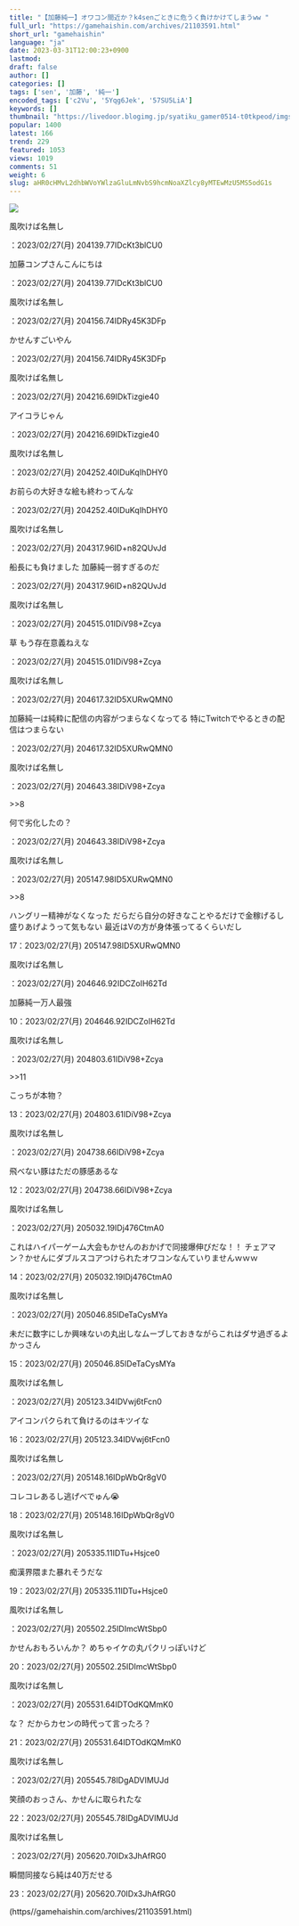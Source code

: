 ```yaml
---
title: "【加藤純一】オワコン間近か？k4senごときに危うく負けかけてしまうww "
full_url: "https://gamehaishin.com/archives/21103591.html"
short_url: "gamehaishin"
language: "ja"
date: 2023-03-31T12:00:23+0900
lastmod: 
draft: false
author: []
categories: []
tags: ['sen', '加藤', '純一']
encoded_tags: ['c2Vu', '5Yqg6Jek', '57SU5LiA']
keywords: []
thumbnail: "https://livedoor.blogimg.jp/syatiku_gamer0514-t0tkpeod/imgs/e/b/eb15dee6.png"
popular: 1400
latest: 166
trend: 229
featured: 1053
views: 1019
comments: 51
weight: 6
slug: aHR0cHMvL2dhbWVoYWlzaGluLmNvbS9hcmNoaXZlcy8yMTEwMzU5MS5odG1s
---
```


![](https://livedoor.blogimg.jp/syatiku_gamer0514-t0tkpeod/imgs/e/b/eb15dee6.png)

<div><p id='resuname2'>風吹けば名無し </p>：2023/02/27(月) 204139.77IDcKt3blCU0<p id='surebody2' class='surebody_cKt3blCU0' name='surebodymain'> 加藤コンプさんこんにちは </p><p>：2023/02/27(月) 204139.77IDcKt3blCU0</p><p id='resuname3'>風吹けば名無し </p>：2023/02/27(月) 204156.74IDRy45K3DFp<p id='surebody3' class='surebody_Ry45K3DFp' name='surebodymain'> かせんすごいやん </p><p>：2023/02/27(月) 204156.74IDRy45K3DFp</p><p id='resuname4'>風吹けば名無し </p>：2023/02/27(月) 204216.69IDkTizgie40<p id='surebody4' class='surebody_kTizgie40' name='surebodymain'> アイコラじゃん </p><p>：2023/02/27(月) 204216.69IDkTizgie40</p><p id='resuname5'>風吹けば名無し </p>：2023/02/27(月) 204252.40IDuKqIhDHY0<p id='surebody5' class='surebody_uKqIhDHY0' name='surebodymain'> お前らの大好きな絵も終わってんな </p><p>：2023/02/27(月) 204252.40IDuKqIhDHY0</p><p id='resuname6'>風吹けば名無し </p>：2023/02/27(月) 204317.96ID+n82QUvJd<p id='surebody6' class='surebody_n82QUvJd' name='surebodymain'> 船長にも負けました 加藤純一弱すぎるのだ </p><p>：2023/02/27(月) 204317.96ID+n82QUvJd</p><p id='resuname7'>風吹けば名無し </p>：2023/02/27(月) 204515.01IDiV98+Zcya<p id='surebody7' class='surebody_iV98Zcya' name='surebodymain'> 草 もう存在意義ねえな </p><p>：2023/02/27(月) 204515.01IDiV98+Zcya</p><p id='resuname8'>風吹けば名無し </p>：2023/02/27(月) 204617.32ID5XURwQMN0<p id='surebody8' class='surebody_5XURwQMN0' name='surebodymain'> 加藤純一は純粋に配信の内容がつまらなくなってる 特にTwitchでやるときの配信はつまらない </p><p>：2023/02/27(月) 204617.32ID5XURwQMN0</p><p id='resuname9'>風吹けば名無し </p>：2023/02/27(月) 204643.38IDiV98+Zcya<p id='surebody9' class='surebody_iV98Zcya' name='surebodymain'> <p>>>8</p> 何で劣化したの？ </p><p>：2023/02/27(月) 204643.38IDiV98+Zcya</p><p id='resuname17'>風吹けば名無し </p>：2023/02/27(月) 205147.98ID5XURwQMN0<p id='surebody17' class='surebody_5XURwQMN0' name='surebodymain'> <p>>>8</p> ハングリー精神がなくなった だらだら自分の好きなことやるだけで金稼げるし盛りあげようって気もない 最近はVの方が身体張ってるくらいだし </p><p>17：2023/02/27(月) 205147.98ID5XURwQMN0</p><p id='resuname10'>風吹けば名無し </p>：2023/02/27(月) 204646.92IDCZoIH62Td<p id='surebody10' class='surebody_CZoIH62Td' name='surebodymain'> 加藤純一万人最強 </p><p>10：2023/02/27(月) 204646.92IDCZoIH62Td</p><p id='resuname13'>風吹けば名無し </p>：2023/02/27(月) 204803.61IDiV98+Zcya<p id='surebody13' class='surebody_iV98Zcya' name='surebodymain'> <p>>>11</p> こっちが本物？ </p><p>13：2023/02/27(月) 204803.61IDiV98+Zcya</p><p id='resuname12'>風吹けば名無し </p>：2023/02/27(月) 204738.66IDiV98+Zcya<p id='surebody12' class='surebody_iV98Zcya' name='surebodymain'> 飛べない豚はただの豚感あるな </p><p>12：2023/02/27(月) 204738.66IDiV98+Zcya</p><p id='resuname14'>風吹けば名無し </p>：2023/02/27(月) 205032.19IDj476CtmA0<p id='surebody14' class='surebody_j476CtmA0' name='surebodymain'> これはハイパーゲーム大会もかせんのおかげで同接爆伸びだな！！ チェアマン？かせんにダブルスコアつけられたオワコンなんていりませんｗｗｗ </p><p>14：2023/02/27(月) 205032.19IDj476CtmA0</p><p id='resuname15'>風吹けば名無し </p>：2023/02/27(月) 205046.85IDeTaCysMYa<p id='surebody15' class='surebody_eTaCysMYa' name='surebodymain'> 未だに数字にしか興味ないの丸出しなムーブしておきながらこれはダサ過ぎるよかっさん </p><p>15：2023/02/27(月) 205046.85IDeTaCysMYa</p><p id='resuname16'>風吹けば名無し </p>：2023/02/27(月) 205123.34IDVwj6tFcn0<p id='surebody16' class='surebody_Vwj6tFcn0' name='surebodymain'> アイコンパクられて負けるのはキツイな </p><p>16：2023/02/27(月) 205123.34IDVwj6tFcn0</p><p id='resuname18'>風吹けば名無し </p>：2023/02/27(月) 205148.16IDpWbQr8gV0<p id='surebody18' class='surebody_pWbQr8gV0' name='surebodymain'> コレコレあるし逃げべでゅん😭 </p><p>18：2023/02/27(月) 205148.16IDpWbQr8gV0</p><p id='resuname19'>風吹けば名無し </p>：2023/02/27(月) 205335.11IDTu+Hsjce0<p id='surebody19' class='surebody_TuHsjce0' name='surebodymain'> 痴漢界隈また暴れそうだな </p><p>19：2023/02/27(月) 205335.11IDTu+Hsjce0</p><p id='resuname20'>風吹けば名無し </p>：2023/02/27(月) 205502.25IDImcWtSbp0<p id='surebody20' class='surebody_ImcWtSbp0' name='surebodymain'> かせんおもろいんか？ めちゃイケの丸パクリっぽいけど </p><p>20：2023/02/27(月) 205502.25IDImcWtSbp0</p><p id='resuname21'>風吹けば名無し </p>：2023/02/27(月) 205531.64IDTOdKQMmK0<p id='surebody21' class='surebody_TOdKQMmK0' name='surebodymain'> な？ だからカセンの時代って言ったろ？ </p><p>21：2023/02/27(月) 205531.64IDTOdKQMmK0</p><p id='resuname22'>風吹けば名無し </p>：2023/02/27(月) 205545.78IDgADVIMUJd<p id='surebody22' class='surebody_gADVIMUJd' name='surebodymain'> 笑顔のおっさん、かせんに取られたな </p><p>22：2023/02/27(月) 205545.78IDgADVIMUJd</p><p id='resuname23'>風吹けば名無し </p>：2023/02/27(月) 205620.70IDx3JhAfRG0<p id='surebody23' class='surebody_x3JhAfRG0' name='surebodymain'> 瞬間同接なら純は40万だせる </p><p>23：2023/02/27(月) 205620.70IDx3JhAfRG0</p></div>

(https//gamehaishin.com/archives/21103591.html)
